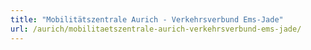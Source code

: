```yaml
---
title: "Mobilitätszentrale Aurich - Verkehrsverbund Ems-Jade"
url: /aurich/mobilitaetszentrale-aurich-verkehrsverbund-ems-jade/
---
```

